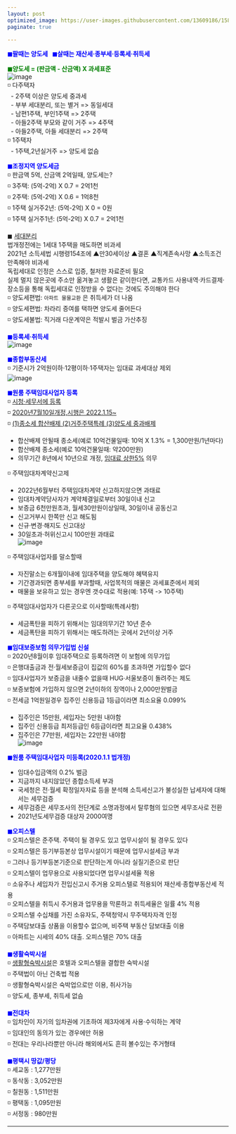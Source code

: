 ```yaml
---
layout: post
optimized_image: https://user-images.githubusercontent.com/13609186/158834851-5c5d7736-001b-448d-8bb6-eb99f2f16233.jpg
paginate: true

---
```

<span style="color:blue">**◼팔때는 양도세 &nbsp;&nbsp;◼살때는 재산세·종부세·등록세·취득세**</span><br>

<span style="color:green">**◼양도세 = (판금액 - 산금액) X 과세표준**</span><br>
![image](https://thumb.mt.co.kr/06/2021/05/2021051314510663694_1.jpg/dims/optimize/) <br>
◽ 다주택자 <br>
&nbsp; - 2주택 이상은 양도세 중과세 <br>
&nbsp; - 부부 세대분리, 또는 별거 => 동일세대 <br>
&nbsp; - 남편1주택, 부인1주택 => 2주택 <br>
&nbsp; - 아들2주택 부모와 같이 거주 => 4주택 <br>
&nbsp; - 아들2주택, 아들 세대분리 => 2주택 <br>
◽ 1주택자 <br>
&nbsp; - 1주택,2년실거주 => 양도세 없슴<br>

<span style="color:blue">**◼조정지역 양도세금**</span> <br>
◽ 판금액 5억, 산금액 2억일때, 양도세는? <br>
◽ 3주택: (5억-2억) X 0.7 = 2억1천 <br>
◽ 2주택: (5억-2억) X 0.6 = 1억8천 <br>
◽ 1주택 실거주2년: (5억-2억) X 0 =  0원 <br>
◽ 1주택 실거주1년: (5억-2억) X 0.7 = 2억1천 <br>

◼ [세대분리](https://www.mylawstory.com/3475/)<br>
법개정전에는 1세대 1주택을 매도하면 비과세<br>
2021년 소득세법 시행령154조에 ▲만30세이상 ▲결혼 ▲직계존속사망 ▲소득조건 만족해야 비과세<br>
독립세대로 인정은 스스로 입증, 철저한 자료준비 필요<br>
실제 멀지 않은곳에 주소만 옮겨놓고 생활은 같이한다면, 교통카드 사용내역·카드결제·장소등을 통해 독립세대로 인정받을 수 없다는 것에도 주의해야 한다<br>
◽ 양도세편법: `아파트 물물교환` 은 취득세가 더 나옴<br>
◽ 양도세편법: 차라리 증여를 택하면 양도세 줄어든다<br>
◽ 양도세불법: 직거래 다운계약은 적발시 벌금 가산추징<br>

<span style="color:blue">**◼등록세·취득세**</span><br>
![image](https://t1.daumcdn.net/cfile/blog/2211B6395891DCA237)<br>

<span style="color:blue">**◼종합부동산세**</span><br>
◽ 기준시가 2억원이하·12평이하·1주택자는 임대료 과세대상 제외<br>
![image](http://cdn.bizwatch.co.kr/news/photo/2019/01/24/0e367ee0334549d9740249280791160d112724.jpg)<br>

<span style="color:blue">**◼원룸 주택임대사업자 등록**</span><br>
◽ [시청·세무서에 등록](https://easylaw.go.kr/CSP/CnpClsMain.laf?popMenu=ov&csmSeq=864&ccfNo=4&cciNo=1&cnpClsNo=1)<br>
◽ [2020년7월10일개정,시행은 2022.1.15~](https://www.law.go.kr/LSW/LsiJoLinkP.do?docType=&lsNm=%EB%AF%BC%EA%B0%84%EC%9E%84%EB%8C%80%EC%A3%BC%ED%83%9D%EC%97%90+%EA%B4%80%ED%95%9C+%ED%8A%B9%EB%B3%84%EB%B2%95&joNo=&languageType=KO&paras=1#)<br>
◽ [(1)종소세 합산배제 (2)거주주택특례 (3)양도세 중과배제](https://www.yna.co.kr/view/AKR20200914076700002)<br>
 - 합산배제 안될때 종소세(예로 10억건물일때: 10억 X 1.3% = 1,300만원/1년마다)<br>
 - 합산배제 종소세(예로 10억건물일때: 약200만원)<br>
 - 의무기간 8년에서 10년으로 개정, [임대료 상한5%](https://www.mylawstory.com/660/) 의무<br>

◽ 주택임대차계약신고제<br>
 - 2022년6월부터 주택임대차계약 신고하지않으면 과태료<br>
 - 임대차계약당사자가 계약체결일로부터 30일이내 신고<br>
 - 보증금 6천만원초과, 월세30만원이상일때, 30일이내 공동신고<br>
 - 신고거부시 한쪽만 신고 해도됨<br>
 - 신규·변경·해지도 신고대상<br>
 - 30일초과·허위신고시 100만원 과태료<br>
![image](https://img1.daumcdn.net/thumb/R1280x0/?scode=mtistory2&fname=https%3A%2F%2Fblog.kakaocdn.net%2Fdn%2FHDmuw%2FbtqEtFXBeN6%2FqoY0kHGZKTBPITFmd3IBD0%2Fimg.png)<br>

◽ 주택임대사업자를 말소할때<br>
 - 자진말소는 6개월이내에 임대주택을 양도해야 혜택유지<br>
 - 기간경과되면 종부세를 부과할때, 사업목적의 매물은 과세표준에서 제외<br>
 - 매물을 보유하고 있는 경우엔 갯수대로 적용(예: 1주택 -> 10주택)<br>

◽ 주택임대사업자가 다른곳으로 이사할때(특례사항)<br>
 - 세금폭탄을 피하기 위해서는 임대의무기간 10년 준수<br>
 - 세금폭탄을 피하기 위해서는 매도하려는 곳에서 2년이상 거주<br>

<span style="color:blue">**◼임대보증보험 의무가입법 신설**</span><br>
◽ 2020년8월이후 임대주택으로 등록하려면 이 보험에 의무가입<br>
◽ 은행대출금과 전·월세보증금이 집값의 60%를 초과하면 가입할수 없다<br>
◽ 임대사업자가 보증금을 내줄수 없을때 HUG·서울보증이 돌려주는 제도<br>
◽ 보증보험에 가입하지 않으면 2년이하의 징역이나 2,000만원벌금<br>
◽ 전세금 1억원일경우 집주인 신용등급 1등급이라면 최소요율 0.099%<br>
 - 집주인은 15만원, 세입자는 5만원 내야함<br>
 - 집주인 신용등급 최저등급인 6등급이라면 최고요율 0.438%<br>
 - 집주인은 77만원, 세입자는 22만원 내야함<br>
![image](https://img.hankyung.com/photo/202008/01.23519684.1.jpg) <br>

<span style="color:blue">**◼원룸 주택임대사업자 미등록(2020.1.1 법개정)**</span><br>
 - 임대수입금액의 0.2% 벌금<br>
 - 지금까지 내지않았던 종합소득세 부과<br>
 - 국세청은 전·월세 확정일자자료 등을 분석해 소득세신고가 불성실한 납세자에 대해서는 세무검증<br>
 - 세무검증은 세무조사의 전단계로 소명과정에서 탈루혐의 있으면 세무조사로 전환<br>
 - 2021년도세무검증 대상자 2000여명<br>

<span style="color:blue">**◼오피스텔**</span><br>
◽ 오피스텔은 준주택. 주택이 될 경우도 있고 업무시설이 될 경우도 있다<br>
◽ 오피스텔은 등기부등본상 업무시설이기 때문에 업무시설세금 부과<br>
◽ 그러나 등기부등본기준으로 판단하는게 아니라 실질기준으로 판단<br>
◽ 오피스텔이 업무용으로 사용되었다면 업무시설세율 적용<br>
◽ 소유주나 세입자가 전입신고시 주거용 오피스텔로 적용되어 재산세·종합부동산세 적용<br>
◽ 오피스텔을 취득시 주거용과 업무용을 막론하고 취득세율은 일률 4% 적용<br>
◽ 오피스텔 수십채를 가진 소유자도, 주택청약시 무주택자자격 인정<br>
◽ 주택담보대출 상품을 이용할수 없으며, 비주택 부동산 담보대출 이용<br>
◽ 아파트는 시세의 40% 대출. 오피스텔은 70% 대출<br>

<span style="color:blue">**◼생활숙박시설**</span><br>
◽ [생활형숙박시설](https://www.bizhankook.com/bk/article/22709)은 호텔과 오피스텔을 결합한 숙박시설<br>
◽ 주택법이 아닌 건축법 적용<br>
◽ 생활형숙박시설은 숙박업으로만 이용, 취사가능<br>
◽ 양도세, 종부세, 취득세 없슴<br>

<span style="color:blue">**◼전대차**</span><br>
◽ 임차인이 자기의 임차권에 기초하여 제3자에게 사용·수익하는 계약<br>
◽ 임대인의 동의가 있는 경우에만 허용<br>
◽ 전대는 우리나라뿐만 아니라 해외에서도 흔히 볼수있는 주거형태<br>

<span style="color:blue">**◼평택시 땅값/평당**</span><br>
◽ 세교동 : 1,277만원<br>
◽ 동삭동 : 3,052만원<br>
◽ 칠원동 : 1,511만원<br>
◽ 평택동 : 1,095만원<br>
◽ 서정동 : 980만원<br>


---
